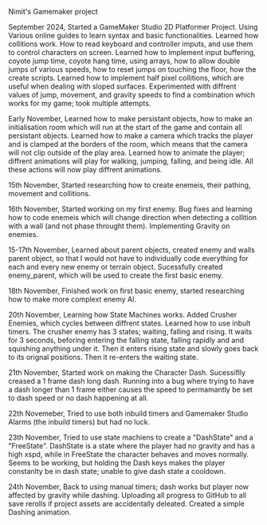Nimit's Gamemaker project

September 2024, 
Started a GameMaker Studio 2D Platformer Project. Using Various online guides to learn syntax and basic functionalities.
Learned how collitions work. How to read keyboard and controller imputs, and use them to control characters on screen. 
Learned how to implement input buffering, coyote jump time, coyote hang time, using arrays, how to allow double jumps of various speeds, how to reset jumps on touching the floor, how the create scripts. 
Learned how to implement half pixel collitions, which are useful when dealing with sloped surfaces. 
Experimented with diffrent values of jump, movement, and gravity speeds to find a combination which works for my game; took multiple attempts.  

Early November, 
Learned how to make persistant objects, how to make an initialisation room which will run at the start of the game and contain all persistant objects.
Learned how to make a camera which tracks the player and is clamped at the borders of the room, which means that the camera will not clip outside of the play area. 
Learned how to animate the player; diffrent animations will play for walking, jumping, falling, and being idle. All these actions will now play diffrent animations. 

15th November,
Started researching how to create enemeis, their pathing, movement and collitions. 

16th November,
Started working on my first enemy. Bug fixes and learning how to code enemeis which will change direction when detecting a collition with a wall (and not phase throught them). Implementing Gravity on enemies. 

15-17th November,
Learned about parent objects, created enemy and walls parent object, so that I would not have to individually code everything for each and every new enemy or terrain object. 
Sucessfully created enemy_parent, which will be used to create the first basic enemy. 

18th November,
Finished work on first basic enemy, started researching how to make more complext enemy AI. 

20th November,
Learning how State Machines works. Added Crusher Enemies, which cycles between diffrent states. Learned how to use inbult timers. The crusher enemy has 3 states; waiting, falling and rising. 
It waits for 3 seconds, beforing entering the falling state, falling rapidly and and squishing anything under it. Then it enters rising state and slowly goes back to its orignal positions. Then it re-enters the waiting state. 

21th November, 
Started work on making the Character Dash. Sucessiflly creased a 1 frame dash long dash. Running into a bug where trying to have a dash longer than 1 frame either causes the speed to permamantly be set to dash speed or no dash happening at all. 

22th Novemeber,
Tried to use both inbuild timers and Gamemaker Studio Alarms (the inbuild timers) but had no luck. 

23th November,
Tried to use state machiens to create a "DashState" and a "FreeState". DashState is a state where the player had no gravity and has a high xspd, while in FreeState the character behaves and moves normally. Seems to be working, but holding the Dash keys makes the player constanlty be in dash state; unable to give dash state a cooldown. 

24th November,
Back to using manual timers; dash works but player now affected by gravity while dashing. Uploading all progress to GitHub to all save rerolls if project assets are accidentally deleated. Created a simple Dashing animation.  
